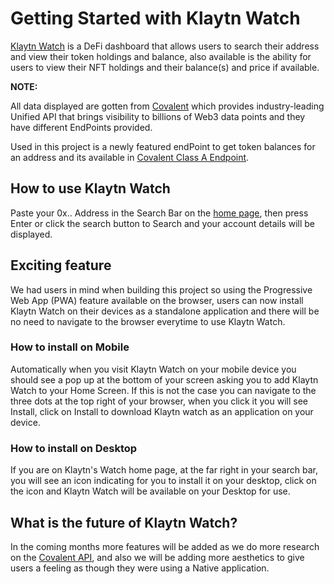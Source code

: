 # Getting Started with Klaytn Watch

[Klaytn Watch](https://klaytnwatch.netlify.app/) is a DeFi dashboard that allows users to search their address and view their token holdings and balance, also available is the ability for users to view their NFT holdings and their balance(s) and price if available.

**NOTE:**

All data displayed are gotten from [Covalent](https://www.covalenthq.com/docs/) which provides industry-leading Unified API that brings visibility to billions of Web3 data points and they have different EndPoints provided.

Used in this project is a newly featured endPoint to get token balances for an address and its available in [Covalent Class A Endpoint](https://www.covalenthq.com/docs/api/#/0/Get%20token%20balances%20for%20address/USD/1).

## How to use Klaytn Watch

Paste your 0x.. Address in the Search Bar on the [home page](https://klaytnwatch.netlify.app/), then press Enter or click the search button to Search and your account details will be displayed.

## Exciting feature

We had users in mind when building this project so using the Progressive Web App (PWA) feature available on the browser, users can now install Klaytn Watch on their devices as a standalone application and there will be no need to navigate to the browser everytime to use Klaytn Watch.

### How to install on Mobile

Automatically when you visit Klaytn Watch on your mobile device you should see a pop up at the bottom of your screen asking you to add Klaytn Watch to your Home Screen. If this is not the case you can navigate to the three dots at the top right of your browser, when you click it you will see Install, click on Install to download Klaytn watch as an application on your device.

### How to install on Desktop

If you are on Klaytn's Watch home page, at the far right in your search bar, you will see an icon indicating for you to install it on your desktop, click on the icon and Klaytn Watch will be available on your Desktop for use.

## What is the future of Klaytn Watch?

In the coming months more features will be added as we do more research on the [Covalent API](https://www.covalenthq.com/docs/), and also we will be adding more aesthetics to give users a feeling as though they were using a Native application.
